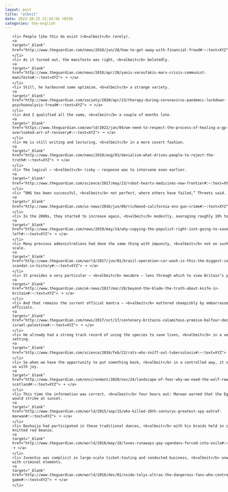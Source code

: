 ```yaml
---
layout: post
title: "albeit"
date: 2023-10-25 12:34:56 +0530
categories: the-english
---
```

<style>
    ol {
        width: 800px;
        margin: 0 auto;
    }
ol li {
    font-size: 18px;
    line-height: 1.5;
    padding-bottom: 8px;
}
</style>
<ol>

    <li> People like this do exist (<b>albeit</b> rarely).
    <a 
    target="_blank" 
    href="http://www.theguardian.com/news/2018/jun/28/how-to-get-away-with-financial-fraud#:~:text=XYZ"> 🠢 </a>
    </li>
    <li> As it turned out, the manifesto was right, <b>albeit</b> belatedly.
    <a 
    target="_blank" 
    href="http://www.theguardian.com/news/2018/apr/20/yanis-varoufakis-marx-crisis-communist-manifesto#:~:text=XYZ"> 🠢 </a>
    </li>
    <li> Still, he harboured some optimism, <b>albeit</b> a strange variety.
    <a 
    target="_blank" 
    href="http://www.theguardian.com/society/2020/apr/23/therapy-during-coronavirus-pandemic-lockdown-psychoanalysis-freud#:~:text=XYZ"> 🠢 </a>
    </li>
    <li> And I qualified all the same, <b>albeit</b> a couple of months late.
    <a 
    target="_blank" 
    href="https://www.theguardian.com/world/2022/jan/04/we-need-to-respect-the-process-of-healing-a-gp-on-the-overlooked-art-of-recovery#:~:text=XYZ"> 🠢 </a>
    </li>
    <li> He is still writing and lecturing, <b>albeit</b> in a more covert fashion.
    <a 
    target="_blank" 
    href="http://www.theguardian.com/news/2018/aug/03/denialism-what-drives-people-to-reject-the-truth#:~:text=XYZ"> 🠢 </a>
    </li>
    <li> The logical – <b>albeit</b> risky – response was to intervene even earlier.
    <a 
    target="_blank" 
    href="http://www.theguardian.com/science/2017/may/23/robot-hearts-medicines-new-frontier#:~:text=XYZ"> 🠢 </a>
    </li>
    <li> “ONS has been successful, <b>albeit</b> not perfect, where others have failed,” Threets said.
    <a 
    target="_blank" 
    href="http://www.theguardian.com/us-news/2016/jun/09/richmond-california-ons-gun-crime#:~:text=XYZ"> 🠢 </a>
    </li>
    <li> In the 2000s, they started to increase again, <b>albeit</b> modestly, averaging roughly 10% today.
    <a 
    target="_blank" 
    href="http://www.theguardian.com/news/2019/may/14/why-copying-the-populist-right-isnt-going-to-save-the-left#:~:text=XYZ"> 🠢 </a>
    </li>
    <li> Many previous administrations had done the same thing with impunity, <b>albeit</b> not on such a great scale.
    <a 
    target="_blank" 
    href="http://www.theguardian.com/world/2017/jun/01/brazil-operation-car-wash-is-this-the-biggest-corruption-scandal-in-history#:~:text=XYZ"> 🠢 </a>
    </li>
    <li> It provides a very particular – <b>albeit</b> macabre – lens through which to view Britain’s youngsters.
    <a 
    target="_blank" 
    href="http://www.theguardian.com/uk-news/2017/mar/28/beyond-the-blade-the-truth-about-knife-in-britain#:~:text=XYZ"> 🠢 </a>
    </li>
    <li> And that remains the current official mantra – <b>albeit</b> muttered sheepishly by embarrassed FCO officials.
    <a 
    target="_blank" 
    href="http://www.theguardian.com/news/2017/oct/17/centenary-britains-calamitous-promise-balfour-declaration-israel-palestine#:~:text=XYZ"> 🠢 </a>
    </li>
    <li> He already had a strong track record of using the species to save lives, <b>albeit</b> in a very different setting.
    <a 
    target="_blank" 
    href="http://www.theguardian.com/science/2016/feb/23/rats-who-sniff-out-tubersulosis#:~:text=XYZ"> 🠢 </a>
    </li>
    <li> So when we have the opportunity to put something back, <b>albeit</b> in a controlled way, it should fill us with joy.
    <a 
    target="_blank" 
    href="http://www.theguardian.com/environment/2020/nov/24/landscape-of-fear-why-we-need-the-wolf-rewilding-scotland#:~:text=XYZ"> 🠢 </a>
    </li>
    <li> This time the information was correct, <b>albeit</b> four hours out: Marwan warned that the Egyptians would strike at sunset.
    <a 
    target="_blank" 
    href="http://www.theguardian.com/world/2015/sep/15/who-killed-20th-centurys-greatest-spy-ashraf-marwan#:~:text=XYZ"> 🠢 </a>
    </li>
    <li> Bashaija had participated in these traditional dances, <b>albeit</b> with his braids held in check by the knitted red beanie.
    <a 
    target="_blank" 
    href="http://www.theguardian.com/world/2016/may/18/loves-runaways-gay-ugandans-forced-into-exile#:~:text=XYZ"> 🠢 </a>
    </li>
    <li> Juventus was complicit in large-scale ticket-touting and conducted business, <b>albeit</b> unwittingly, with criminal elements.
    <a 
    target="_blank" 
    href="http://www.theguardian.com/world/2016/dec/01/nside-talys-ultras-the-dangerous-fans-who-control-the-game#:~:text=XYZ"> 🠢 </a>
    </li>